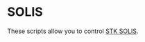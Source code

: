 # SOLIS

These scripts allow you to control [STK SOLIS](https://help.agi.com/stk/index.htm#solis/solisMarketing.htm).
